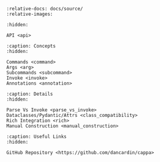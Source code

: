 ```{include} ../../README.md
:relative-docs: docs/source/
:relative-images:
```

```{toctree}
:hidden:

API <api>
```

```{toctree}
:caption: Concepts
:hidden:

Commands <command>
Args <arg>
Subcommands <subcommand>
Invoke <invoke>
Annotations <annotation>
```

```{toctree}
:caption: Details
:hidden:

Parse Vs Invoke <parse_vs_invoke>
Dataclasses/Pydantic/Attrs <class_compatibility>
Rich Integration <rich>
Manual Construction <manual_construction>
```

```{toctree}
:caption: Useful Links
:hidden:

GitHub Repository <https://github.com/dancardin/cappa>
```
